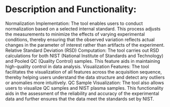 # Description and Functionality:
Normalization Implementation: The tool enables users to conduct normalization based on a selected internal standard. This process adjusts the measurements to minimize the effects of varying experimental conditions, thereby ensuring that the observed variation reflects actual changes in the parameter of interest rather than artifacts of the experiment.
Relative Standard Deviation (RSD) Computation: The tool carries out RSD calculations for both NIST (National Institute of Standards and Technology) and Pooled QC (Quality Control) samples. This feature aids in maintaining high-quality control in data analysis.
Visualization Features: The tool facilitates the visualization of all features across the acquisition sequence, thereby helping users understand the data structure and detect any outliers or anomalies more intuitively.
QC Sample Visualization: The tool also allows users to visualize QC samples and NIST plasma samples. This functionality aids in the assessment of the reliability and accuracy of the experimental data and further ensures that the data meet the standards set by NIST.
